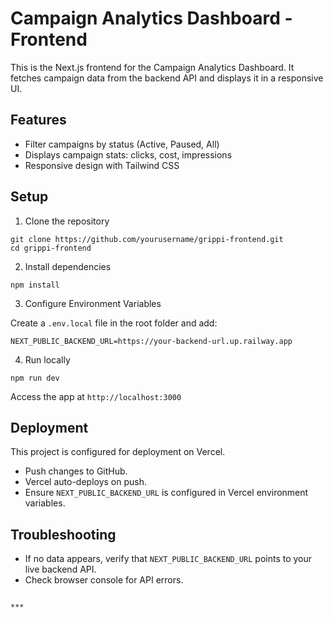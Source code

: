 # Campaign Analytics Dashboard - Frontend

This is the Next.js frontend for the Campaign Analytics Dashboard. It fetches campaign data from the backend API and displays it in a responsive UI.

## Features

- Filter campaigns by status (Active, Paused, All)
- Displays campaign stats: clicks, cost, impressions
- Responsive design with Tailwind CSS

## Setup

1. Clone the repository

```
git clone https://github.com/yourusername/grippi-frontend.git
cd grippi-frontend
```

2. Install dependencies

```
npm install
```

3. Configure Environment Variables

Create a `.env.local` file in the root folder and add:

```
NEXT_PUBLIC_BACKEND_URL=https://your-backend-url.up.railway.app
```

4. Run locally

```
npm run dev
```

Access the app at `http://localhost:3000`

## Deployment

This project is configured for deployment on Vercel.

- Push changes to GitHub.
- Vercel auto-deploys on push.
- Ensure `NEXT_PUBLIC_BACKEND_URL` is configured in Vercel environment variables.

## Troubleshooting

- If no data appears, verify that `NEXT_PUBLIC_BACKEND_URL` points to your live backend API.
- Check browser console for API errors.

```

***
